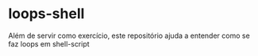 # loops-shell
Além de servir como exercício, este repositório ajuda a entender como se faz loops em shell-script
